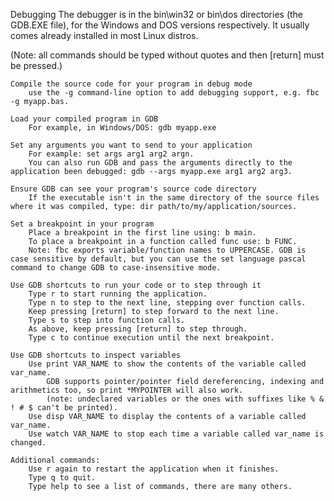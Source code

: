 Debugging
The debugger is in the bin\win32 or bin\dos directories (the GDB.EXE file), for the Windows and DOS versions respectively. It usually comes already installed in most Linux distros.

(Note: all commands should be typed without quotes and then [return] must be pressed.)

    Compile the source code for your program in debug mode
        use the -g command-line option to add debugging support, e.g. fbc -g myapp.bas.

    Load your compiled program in GDB
        For example, in Windows/DOS: gdb myapp.exe

    Set any arguments you want to send to your application
        For example: set args arg1 arg2 argn.
        You can also run GDB and pass the arguments directly to the application been debugged: gdb --args myapp.exe arg1 arg2 arg3.

    Ensure GDB can see your program's source code directory
        If the executable isn't in the same directory of the source files where it was compiled, type: dir path/to/my/application/sources.

    Set a breakpoint in your program
        Place a breakpoint in the first line using: b main.
        To place a breakpoint in a function called func use: b FUNC.
        Note: fbc exports variable/function names to UPPERCASE. GDB is case sensitive by default, but you can use the set language pascal command to change GDB to case-insensitive mode.

    Use GDB shortcuts to run your code or to step through it
        Type r to start running the application.
        Type n to step to the next line, stepping over function calls.
        Keep pressing [return] to step forward to the next line.
        Type s to step into function calls.
        As above, keep pressing [return] to step through.
        Type c to continue execution until the next breakpoint.

    Use GDB shortcuts to inspect variables
        Use print VAR_NAME to show the contents of the variable called var_name.
            GDB supports pointer/pointer field dereferencing, indexing and arithmetics too, so print *MYPOINTER will also work.
            (note: undeclared variables or the ones with suffixes like % & ! # $ can't be printed).
        Use disp VAR_NAME to display the contents of a variable called var_name.
        Use watch VAR_NAME to stop each time a variable called var_name is changed.

    Additional commands:
        Use r again to restart the application when it finishes.
        Type q to quit.
        Type help to see a list of commands, there are many others.
